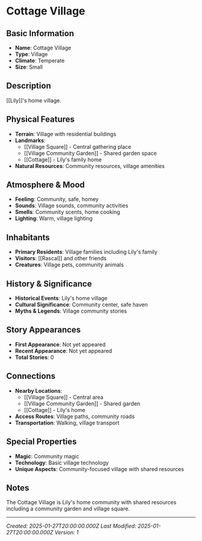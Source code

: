 # Cottage Village

## Basic Information
- **Name**: Cottage Village
- **Type**: Village
- **Climate**: Temperate
- **Size**: Small

## Description
[[Lily]]'s home village.

## Physical Features
- **Terrain**: Village with residential buildings
- **Landmarks**: 
  - [[Village Square]] - Central gathering place
  - [[Village Community Garden]] - Shared garden space
  - [[Cottage]] - Lily's family home
- **Natural Resources**: Community resources, village amenities

## Atmosphere & Mood
- **Feeling**: Community, safe, homey
- **Sounds**: Village sounds, community activities
- **Smells**: Community scents, home cooking
- **Lighting**: Warm, village lighting

## Inhabitants
- **Primary Residents**: Village families including Lily's family
- **Visitors**: [[Rascal]] and other friends
- **Creatures**: Village pets, community animals

## History & Significance
- **Historical Events**: Lily's home village
- **Cultural Significance**: Community center, safe haven
- **Myths & Legends**: Village community stories

## Story Appearances
- **First Appearance**: Not yet appeared
- **Recent Appearance**: Not yet appeared
- **Total Stories**: 0

## Connections
- **Nearby Locations**: 
  - [[Village Square]] - Central area
  - [[Village Community Garden]] - Shared garden
  - [[Cottage]] - Lily's home
- **Access Routes**: Village paths, community roads
- **Transportation**: Walking, village transport

## Special Properties
- **Magic**: Community magic
- **Technology**: Basic village technology
- **Unique Aspects**: Community-focused village with shared resources

## Notes
The Cottage Village is Lily's home community with shared resources including a community garden and village square.

---
*Created: 2025-01-27T20:00:00.000Z*
*Last Modified: 2025-01-27T20:00:00.000Z*
*Version: 1*
